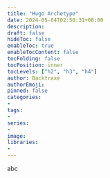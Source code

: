 ```yaml
---
title: "Hugo Archetype"
date: 2024-05-04T02:50:31+08:00
description:
draft: false
hideToc: false
enableToc: true
enableTocContent: false
tocFolding: false
tocPosition: inner
tocLevels: ["h2", "h3", "h4"]
author: Backtraxe
authorEmoji:
pinned: false
categories:
-
tags:
-
series:
-
image:
libraries:
-
---
```


abc
